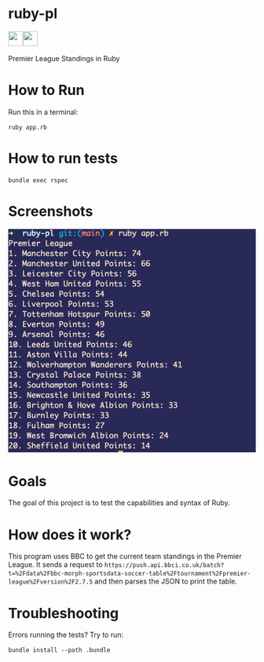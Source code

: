 # ruby-pl
<img src='https://media.geeksforgeeks.org/wp-content/cdn-uploads/20190902124355/ruby-programming-language.png' width='30px' height='30px' /><img src='https://library.kissclipart.com/20181205/zaw/kissclipart-premier-league-1992-clipart-199293-fa-premier-l-d49d30556c57d022.jpg' width='30px' height='30px' />

Premier League Standings in Ruby

# How to Run
Run this in a terminal:
```
ruby app.rb
```

# How to run tests
```
bundle exec rspec
```

# Screenshots
![Table as of 4/20/21](/images/table.png?raw=true "Table as of 4/20/21")

# Goals
The goal of this project is to test the capabilities and syntax of Ruby.

# How does it work?
This program uses BBC to get the current team standings in the Premier League. It sends a request to `https://push.api.bbci.co.uk/batch?t=%2Fdata%2Fbbc-morph-sportsdata-soccer-table%2Ftournament%2Fpremier-league%2Fversion%2F2.7.5` and then parses the JSON to print the table.

# Troubleshooting
Errors running the tests? Try to run:
```
bundle install --path .bundle
```